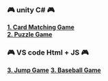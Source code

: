 ### 🎮 unity C# 🎮 

**[1. Card Matching Game](https://github.com/w1thAug/game-starter/tree/main/Match)**</br>
**[2. Puzzle Game](https://github.com/w1thAug/game-starter/tree/main/Puzzle)**

### 🎮 VS code Html + JS 🎮 
**[3. Jump Game](https://github.com/w1thAug/game-starter/tree/main/Jump)**
**[3. Baseball Game](https://github.com/w1thAug/game-starter/tree/main/Baseball)**
